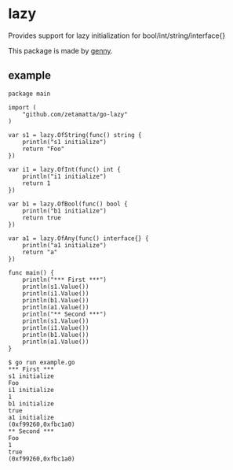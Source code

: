 lazy
====

Provides support for lazy initialization for bool/int/string/interface{}

This package is made by [genny](https://github.com/cheekybits/genny/).

example
-------

```
package main

import (
	"github.com/zetamatta/go-lazy"
)

var s1 = lazy.OfString(func() string {
	println("s1 initialize")
	return "Foo"
})

var i1 = lazy.OfInt(func() int {
	println("i1 initialize")
	return 1
})

var b1 = lazy.OfBool(func() bool {
	println("b1 initialize")
	return true
})

var a1 = lazy.OfAny(func() interface{} {
	println("a1 initialize")
	return "a"
})

func main() {
	println("*** First ***")
	println(s1.Value())
	println(i1.Value())
	println(b1.Value())
	println(a1.Value())
	println("** Second ***")
	println(s1.Value())
	println(i1.Value())
	println(b1.Value())
	println(a1.Value())
}
```

```
$ go run example.go
*** First ***
s1 initialize
Foo
i1 initialize
1
b1 initialize
true
a1 initialize
(0xf99260,0xfbc1a0)
** Second ***
Foo
1
true
(0xf99260,0xfbc1a0)
```
